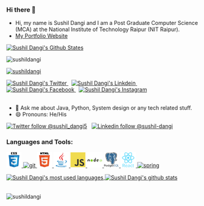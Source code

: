 ### Hi there 👋

- Hi, my name is Sushil Dangi and I am a Post Graduate Computer Science (MCA) at the National Institute of Technology Raipur (NIT Raipur).
- [My Portfolio Website](https://www.sushildangi.com)

[![Sushil Dangi's Github States](https://github-readme-stats.vercel.app/api?username=sushildangi&show_icons=true&theme=dracula)](https://github.com/sushildangi/github-readme-stats)

<p align="left"> <img src="https://komarev.com/ghpvc/?username=sushildangi&label=Profile%20views&color=0e75b6&style=flat" alt="sushildangi" /> </p>

<p align="left"> <a href="https://github.com/ryo-ma/github-profile-trophy"><img src="https://github-profile-trophy.vercel.app/?username=sushildangi&theme=onedark" alt="sushildangi" /></a> </p>


<a href="https://twitter.com/sushil_dangi5">
  <img alt="Sushil Dangi's Twitter" width="22px" src="https://cdn.jsdelivr.net/npm/simple-icons@v3/icons/twitter.svg" />
</a> &nbsp;
<a href="https://www.linkedin.com/in/sushil-dangi/">
  <img alt="Sushil Dangi's Linkdein" width="22px" src="https://cdn.jsdelivr.net/npm/simple-icons@v3/icons/linkedin.svg" />
</a> &nbsp;
<a href="https://www.facebook.com/sushildangi9835">
  <img alt="Sushil Dangi's Facebook" width="22px" src="https://cdn.jsdelivr.net/npm/simple-icons@v3/icons/facebook.svg" />
</a>  &nbsp;
<a href="https://www.instagram.com/smiley_s_d/">
  <img alt="Sushil Dangi's Instagram" width="22px" src="https://cdn.jsdelivr.net/npm/simple-icons@v3/icons/instagram.svg" />
</a>
<br/>
<br/>

- 💬 Ask me about Java, Python, System design or any tech related stuff.
- 😄 Pronouns: He/His

[![Twitter follow @sushil_dangi5](https://img.shields.io/twitter/follow/sushil_dangi5?style=social)](https://twitter.com/sushil_dangi5) &nbsp;
[![Linkedin follow @sushil-dangi](https://img.shields.io/badge/sushil-dangi-blue?style=flat-square&logo=Linkedin&logoColor=white&link=https://www.linkedin.com/in/sushil-dangi/)](https://www.linkedin.com/in/sushil-dangi/) &nbsp;
<br/>

<h3 align="left">Languages and Tools:</h3>
<p align="left"> <a href="https://www.w3schools.com/css/" target="_blank"> <img src="https://raw.githubusercontent.com/devicons/devicon/master/icons/css3/css3-original-wordmark.svg" alt="css3" width="40" height="40"/> </a> <a href="https://git-scm.com/" target="_blank"> <img src="https://www.vectorlogo.zone/logos/git-scm/git-scm-icon.svg" alt="git" width="40" height="40"/> </a> <a href="https://www.w3.org/html/" target="_blank"> <img src="https://raw.githubusercontent.com/devicons/devicon/master/icons/html5/html5-original-wordmark.svg" alt="html5" width="40" height="40"/> </a> <a href="https://www.java.com" target="_blank"> <img src="https://raw.githubusercontent.com/devicons/devicon/master/icons/java/java-original.svg" alt="java" width="40" height="40"/> </a> <a href="https://developer.mozilla.org/en-US/docs/Web/JavaScript" target="_blank"> <img src="https://raw.githubusercontent.com/devicons/devicon/master/icons/javascript/javascript-original.svg" alt="javascript" width="40" height="40"/> </a> <a href="https://nodejs.org" target="_blank"> <img src="https://raw.githubusercontent.com/devicons/devicon/master/icons/nodejs/nodejs-original-wordmark.svg" alt="nodejs" width="40" height="40"/> </a> <a href="https://www.postgresql.org" target="_blank"> <img src="https://raw.githubusercontent.com/devicons/devicon/master/icons/postgresql/postgresql-original-wordmark.svg" alt="postgresql" width="40" height="40"/> </a> <a href="https://reactjs.org/" target="_blank"> <img src="https://raw.githubusercontent.com/devicons/devicon/master/icons/react/react-original-wordmark.svg" alt="react" width="40" height="40"/> </a> <a href="https://spring.io/" target="_blank"> <img src="https://www.vectorlogo.zone/logos/springio/springio-icon.svg" alt="spring" width="40" height="40"/> </a> </p>

<a href="https://github.com/sushildangi">
  <img align="center" src="https://github-readme-stats.vercel.app/api/top-langs/?username=sushildangi&theme=light&count_private=true&layout=compact" alt="Sushil Dangi's most used languages" />
</a>
<a href="https://github.com/sushildangi">
 <img align="center" src="https://github-readme-stats.vercel.app/api?username=sushildangi&show_icons=true&theme=light&line_height=27&include_all_commits=true&count_private=true&hide=issues,prs,contribs" alt="Sushil Dangi's github stats"/>
</a>
<br/><br/>
<p><img align="center" src="https://github-readme-streak-stats.herokuapp.com/?user=sushildangi&theme=tokyonight" alt="sushildangi" /></p>
<!--
**sushildangi/sushildangi** is a ✨ _special_ ✨ repository because its `README.md` (this file) appears on your GitHub profile.
-->
